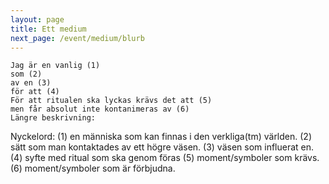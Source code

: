 ```yaml
---
layout: page
title: Ett medium
next_page: /event/medium/blurb
---
```


    Jag är en vanlig (1)   
    som (2)    
    av en (3)   
    för att (4)   
    För att ritualen ska lyckas krävs det att (5)   
    men får absolut inte kontanimeras av (6)   
    Längre beskrivning:    



Nyckelord:
    (1) en människa som kan finnas i den verkliga(tm) världen. 
    (2) sätt som man kontaktades av ett högre väsen.
    (3) väsen som influerat en.
    (4) syfte med ritual som ska genom föras
    (5) moment/symboler som krävs.
    (6) moment/symboler som är förbjudna.

